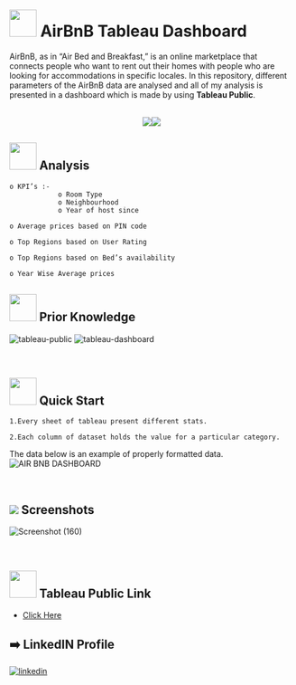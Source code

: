 # <img src=https://user-images.githubusercontent.com/106439762/178425923-6c5803df-7469-4f8c-8052-80fb0c7e220d.gif width="48" height="48" > **AirBnB Tableau Dashboard**

AirBnB, as in “Air Bed and Breakfast,” is an online marketplace that connects people who want to rent out their homes with people who are looking for accommodations in specific locales. In this repository, different parameters of the AirBnB data are analysed and all of my analysis is presented in a dashboard which is made by using **Tableau Public**.
<br>
<br>
<p align="center"><a href="https://www.tableau.com/"><img src=https://user-images.githubusercontent.com/106439762/178422441-0ad26a02-d79f-4142-937f-461dcea6d08e.svg><img src=https://user-images.githubusercontent.com/106439762/178422909-f51e0b4a-6358-4488-926f-32fd59e4ca54.svg></a></p>


## <img src=https://user-images.githubusercontent.com/106439762/178428775-03d67679-9aa4-4b08-91e9-6eb6ed8faf66.gif  width="48" height="48"> Analysis

    o KPI’s :-
                o Room Type 
                o Neighbourhood 
                o Year of host since
    
    o Average prices based on PIN code 
    
    o Top Regions based on User Rating 
    
    o Top Regions based on Bed’s availability
    
    o Year Wise Average prices
    


##  <img src=https://user-images.githubusercontent.com/106439762/178803205-47a08ce7-2187-4f96-b301-a2b68690619a.gif width="48" height="48" > Prior Knowledge
![tableau-public](https://user-images.githubusercontent.com/106439762/178797623-924f63c6-f35a-4da1-bea6-7a3f647c18af.svg)
![tableau-dashboard](https://user-images.githubusercontent.com/106439762/178797660-533dac49-4eef-42c3-b7bc-4fc935192582.svg)


<br>

## <img src=https://user-images.githubusercontent.com/106439762/178804195-d9db61fb-b2cf-4c8f-bfc3-214cfe0f534c.gif width="48" height="48" > Quick Start

    1.Every sheet of tableau present different stats.

    2.Each column of dataset holds the value for a particular category.

The data below is an example of properly formatted data.
![AIR BNB DASHBOARD](https://user-images.githubusercontent.com/79499162/185296268-8d498fd0-72d0-4d2f-a4da-29b991603de1.jpg)


<br>


## <img src="https://img.icons8.com/dusk/48/000000/ios-screenshot.png"/> Screenshots

![Screenshot (160)](https://user-images.githubusercontent.com/79499162/185296544-7ec8a2f3-4600-4187-8998-c10d59f09eb4.png)


<br>



##  <img src=https://user-images.githubusercontent.com/106439762/178810087-8f7f8272-0cb8-40cb-a14c-be475569cf7d.gif width="48" height="48"> Tableau Public Link
- [Click Here](https://public.tableau.com/views/AirBnBDashboard_16607344210720/Dashboard1?:language=en-US&:display_count=n&:origin=viz_share_link)




##  :arrow_right: LinkedIN Profile
[![linkedin](https://img.shields.io/badge/linkedin-0A66C2?style=for-the-badge&logo=linkedin&logoColor=white)](https://www.linkedin.com/in/dipanjan-maity/)
